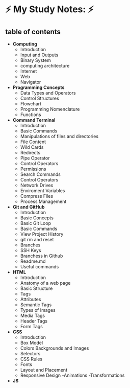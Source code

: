 # ⚡ My Study Notes: ⚡

## **table of contents**
- **Computing**
    - Introduction 
    - Input and Outputs
    - Binary System
    - computing architecture
    - Internet
    - Web
    - Navigator
- **Programming Concepts**
    - Data Types and Operators
    - Control Structures
    - Flowchart
    - Programming Nomenclature
    - Functions
- **Command Terminal**
    - Introduction
    - Basic Commands
    - Manipulations of files and directories 
    - File Content
    - Wild Cards
    - Redirects
    - Pipe Operator
    - Control Operators
    - Permissions
    - Search Commands
    - Control Operators
    - Network Drives
    - Enviroment Variables
    - Compress Files
    - Process Management
- **Git and GitHub**
    - Introduction
    - Basic Concepts
    - Basic Git Loop
    - Basic Commands
    - View Project History
    - git rm and reset
    - Branches
    - SSH Keys
    - Branchess in Github
    - Readme.md
    - Useful commands 
- **HTML**
    - Introduction
    - Anatomy of a web page
    - Basic Structure
    - Tags
    - Attributes
    - Semantic Tags
    - Types of Images
    - Media Tags
    - Header Tags
    - Form Tags
- **CSS**
    - Introduction
    - Box Model
    - Colors Backgrounds and Images
    - Selectors
    - CSS Rules
    - Fonts
    - Layout and Placement
    - Responsive Design
    -Animations
    -Transformations
- **JS**
